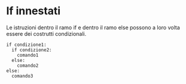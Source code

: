 # If innestati

Le istruzioni dentro il ramo if e dentro il ramo else possono a loro volta essere dei costrutti condizionali. 
```
if condizione1:
  if condizione2:
    comando1
  else:
    comando2
else:
  comando3
```
